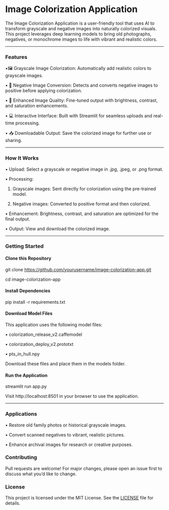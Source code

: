 <h1>Image Colorization Application</h1>
The Image Colorization Application is a user-friendly tool that uses AI to transform grayscale and negative images into naturally colorized visuals. This project leverages deep learning models to bring old photographs, negatives, or monochrome images to life with vibrant and realistic colors.

________________________________________
<h3>Features</h3>

•🖼️ Grayscale Image Colorization: Automatically add realistic colors to grayscale images.

•	🔄 Negative Image Conversion: Detects and converts negative images to positive before applying colorization.

•	🎨 Enhanced Image Quality: Fine-tuned output with brightness, contrast, and saturation enhancements.

•	💻 Interactive Interface: Built with Streamlit for seamless uploads and real-time processing.

•	📥 Downloadable Output: Save the colorized image for further use or sharing.
________________________________________
<h3>How It Works</h3>

•	Upload: Select a grayscale or negative image in .jpg, .jpeg, or .png format.

•	Processing:

1. Grayscale images: Sent directly for colorization using the pre-trained model.

2.	Negative images: Converted to positive format and then colorized.

•	Enhancement: Brightness, contrast, and saturation are optimized for the final output.

•	Output: View and download the colorized image.

________________________________________
<h3>Getting Started</h3>

<h4>Clone this Repository</h4>

git clone https://github.com/yourusername/image-colorization-app.git

cd image-colorization-app

<h4>Install Dependencies</h4>

pip install -r requirements.txt

<h4>Download Model Files</h4>

This application uses the following model files:

•  colorization_release_v2.caffemodel

•  colorization_deploy_v2.prototxt

•  pts_in_hull.npy

Download these files and place them in the models folder.

<h4>Run the Application</h4>

streamlit run app.py

Visit http://localhost:8501 in your browser to use the application.

________________________________________
<h3>Applications</h3>

•  Restore old family photos or historical grayscale images.

•  Convert scanned negatives to vibrant, realistic pictures.

•  Enhance archival images for research or creative purposes.

<h3>Contributing</h3>

Pull requests are welcome! For major changes, please open an issue first to discuss what you’d like to change.

<h3>License</h3>

This project is licensed under the MIT License. See the [LICENSE](./LICENSE) file for details.  